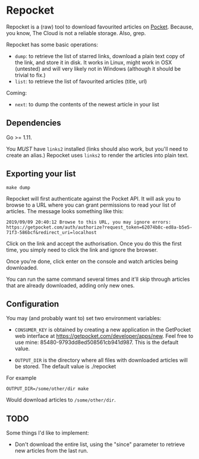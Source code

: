 Repocket
========

Repocket is a (raw) tool to download favourited articles on
[Pocket](https://getpocket.com).  Because, you know, The Cloud is not a
reliable storage.  Also, grep.

Repocket has some basic operations:

* `dump`: to retrieve the list of starred links, download a plain text
  copy of the link, and store it in disk.  It works in Linux, might work
  in OSX (untested) and will very likely not in Windows (although it
  should be trivial to fix.)
* `list`: to retrieve the list of favourited articles (title, url)

Coming:
* `next`: to dump the contents of the newest article in your list

Dependencies
------------

Go >= 1.11.

You *MUST* have `links2` installed (links should also work, but you'll
need to create an alias.)  Repocket uses `links2` to render the articles
into plain text.

Exporting your list
-------------------

    make dump

Repocket will first authenticate against the Pocket API.  It will ask
you to browse to a URL where you can grant permissions to read your
list of articles.  The message looks something like this:

    2019/09/09 20:40:12 Browse to this URL, you may ignore errors:
    https://getpocket.com/auth/authorize?request_token=62074b8c-ed8a-b5e5-71f3-586bcf&redirect_uri=localhost

Click on the link and accept the authorisation.  Once you do this the
first time, you simply need to click the link and ignore the browser.

Once you're done, click enter on the console and watch articles being
downloaded.

You can run the same command several times and it'll skip through
articles that are already downloaded, adding only new ones.

Configuration
-------------

You may (and probably want to) set two environment variables:

- `CONSUMER_KEY` is obtained by creating a new application in the
  GetPocket web interface at https://getpocket.com/developer/apps/new.
  Feel free to use mine: 85480-9793dd8ed508561cb941d987.  This is the
  default value.

- `OUTPUT_DIR` is the directory where all files with downloaded articles
  will be stored.  The default value is ./repocket

For example

    OUTPUT_DIR=/some/other/dir make

Would download articles to `/some/other/dir`.

TODO
----

Some things I'd like to implement:

* Don't download the entire list, using the "since" parameter to
  retrieve new articles from the last run. 
